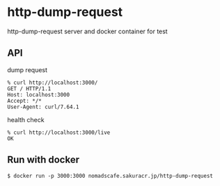 # http-dump-request
http-dump-request server and docker container for test

## API

dump request

```
% curl http://localhost:3000/ 
GET / HTTP/1.1
Host: localhost:3000
Accept: */*
User-Agent: curl/7.64.1
```

health check

```
% curl http://localhost:3000/live
OK
```

## Run with docker

```
$ docker run -p 3000:3000 nomadscafe.sakuracr.jp/http-dump-request
```